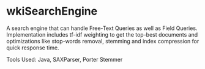 # wkiSearchEngine
A search engine that can handle Free-Text Queries as well as Field Queries. Implementation includes tf-idf weighting to get the top-best documents and optimizations like stop-words removal, stemming and index compression for quick response time.

Tools Used: Java, SAXParser, Porter Stemmer
	
